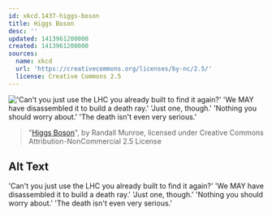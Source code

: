 ```yaml
---
id: xkcd.1437-higgs-boson
title: Higgs Boson
desc: ''
updated: 1413961200000
created: 1413961200000
sources:
  name: xkcd
  url: 'https://creativecommons.org/licenses/by-nc/2.5/'
  license: Creative Commons 2.5
---
```

!['Can't you just use the LHC you already built to find it again?' 'We MAY have disassembled it to build a death ray.' 'Just one, though.' 'Nothing you should worry about.' 'The death isn't even very serious.'](https://imgs.xkcd.com/comics/higgs_boson.png)
> "[Higgs Boson](https://xkcd.com/1437/)", by Randall Munroe, licensed under Creative Commons Attribution-NonCommercial 2.5 License

## Alt Text
'Can't you just use the LHC you already built to find it again?' 'We MAY have disassembled it to build a death ray.' 'Just one, though.' 'Nothing you should worry about.' 'The death isn't even very serious.'
